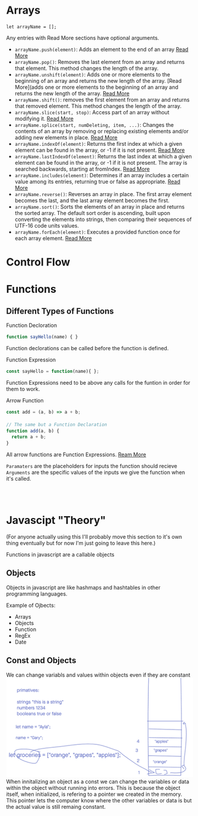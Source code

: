 
# Arrays
```
let arrayName = [];
```

Any entries with Read More sections have optional arguments.
- `arrayName.push(element)`: Adds an element to the end of an array [Read More](https://developer.mozilla.org/en-US/docs/Web/JavaScript/Reference/Global_Objects/Array/push)
- `arrayName.pop()`: Removes the last element from an array and returns that element. This method changes the length of the array.
- `arrayName.unshift(element)`: Adds one or more elements to the beginning of an array and returns the new length of the array. [Read More](adds one or more elements to the beginning of an array and returns the new length of the array. [Read More](https://developer.mozilla.org/en-US/docs/Web/JavaScript/Reference/Global_Objects/Array/unshift)
- `arrayName.shift()`: removes the first element from an array and returns that removed element. This method changes the length of the array.
- `arrayName.slice(start, stop)`: Access part of an array without modifying it. [Read More](https://developer.mozilla.org/en-US/docs/Web/JavaScript/Reference/Global_Objects/Array/slice)
- `arrayName.splice(start, numDeleting, item, ...)`: Changes the contents of an array by removing or replacing existing elements and/or adding new elements in place. [Read More](https://developer.mozilla.org/en-US/docs/Web/JavaScript/Reference/Global_Objects/Array/splice)
- `arrayName.indexOf(element)`: Returns the first index at which a given element can be found in the array, or -1 if it is not present. [Read More](https://developer.mozilla.org/en-US/docs/Web/JavaScript/Reference/Global_Objects/Array/indexOf)
- `arrayName.lastIndexOf(element)`: Returns the last index at which a given element can be found in the array, or -1 if it is not present. The array is searched backwards, starting at fromIndex. [Read More](https://developer.mozilla.org/en-US/docs/Web/JavaScript/Reference/Global_Objects/Array/lastIndexOf)
- `arrayName.includes(element)`: Determines if an array includes a certain value among its entries, returning true or false as appropriate. [Read More](https://developer.mozilla.org/en-US/docs/Web/JavaScript/Reference/Global_Objects/Array/includes)
- `arrayName.reverse()`: Reverses an array in place. The first array element becomes the last, and the last array element becomes the first.
- `arrayName.sort()`: Sorts the elements of an array in place and returns the sorted array. The default sort order is ascending, built upon converting the elements into strings, then comparing their sequences of UTF-16 code units values.
- `arrayName.forEach(element)`: Executes a provided function once for each array element. [Read More](https://developer.mozilla.org/en-US/docs/Web/JavaScript/Reference/Global_Objects/Array/forEach)

# Control Flow


# Functions
## Different Types of Functions
Function Decloration
```js
function sayHello(name) { }
```
Function declorations can be called before the function is defined. 

Function Expression
```js
const sayHello = function(name){ };
```
Function Expressions need to be above any calls for the funtion in order for them to work. 

Arrow Function
```js
const add = (a, b) => a + b;

// The same but a Function Declaration
function add(a, b) {
  return a + b;
}
```
All arrow functions are Function Expressions. [Ream More](https://developer.mozilla.org/en-US/docs/Web/JavaScript/Reference/Functions/Arrow_functions)

`Paramaters` are the placeholders for inputs the function should recieve
`Arguments` are the specific values of the inputs we give the function when it's called. 


<br />
<br />

# Javascipt "Theory"
(For anyone actually using this I'll probably move this section to it's own thing eventually but for now I'm just going to leave this here.)


Functions in javascript are a callable objects

## Objects
Objects in javascript are like hashmaps and hashtables in other programming languages. 

Example of Ojbects:
- Arrays
- Objects 
- Function
- RegEx
- Date

## Const and Objects

We can change variabls and values within objects even if they are constant
![Image](Images/image.png)
When innitalizing an object as a const we can change the variables or data within the object without running into errors. This is because the object itself, when initialized, is refering to a pointer we created in the memory. This pointer lets the computer know where the other variables or data is but the actual value is still remaing constant. 


